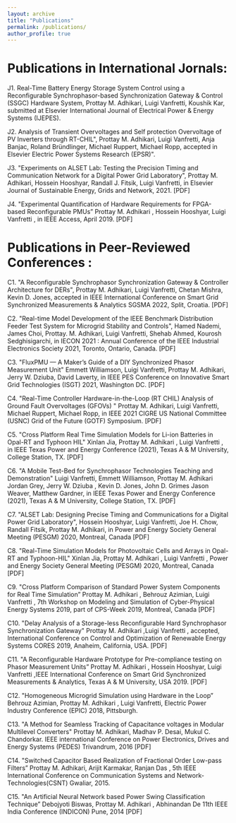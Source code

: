 ```yaml
---
layout: archive
title: "Publications"
permalink: /publications/
author_profile: true
---
```


Publications in International Jornals:
======

J1. Real-Time Battery Energy Storage System Control using a Reconfigurable Synchrophasor-based Synchronization Gateway & Control (SSGC) Hardware System, Prottay M. Adhikari, Luigi Vanfretti, Koushik Kar, submitted at Elsevier International Journal of Electrical Power \& Energy Systems (IJEPES).

J2. Analysis of Transient Overvoltages and Self protection Overvoltage of PV Inverters through RT-CHIL", Prottay M. Adhikari, Luigi Vanfretti, Anja Banjac, Roland Bründlinger, Michael Ruppert, Michael Ropp, accepted in Elsevier Electric Power Systems Research (EPSR)".

J3. "Experiments on ALSET Lab: Testing the Precision Timing and Communication Network for a Digital Power Grid Laboratory", Prottay M. Adhikari, Hossein Hooshyar, Randall J. Fitsik,  Luigi Vanfretti, in Elsevier Journal of Sustainable Energy, Grids and Network, 2021. [PDF]

J4. "Experimental Quantification of Hardware Requirements for FPGA-based Reconfigurable PMUs”   Prottay M. Adhikari , Hossein Hooshyar, Luigi Vanfretti  , in IEEE Access, April 2019. [PDF] 




Publications in Peer-Reviewed Conferences :
======

C1. "A Reconfigurable Synchrophasor Synchronization Gateway & Controller Architecture for DERs", Prottay M. Adhikari, Luigi Vanfretti, Chetan Mishra, Kevin D. Jones,  accepted in IEEE International Conference on Smart Grid Synchronized Measurements & Analytics SGSMA 2022, Split, Croatia. [PDF]

C2. "Real-time Model Development of the IEEE Benchmark Distribution Feeder Test System for Microgrid Stability and Controls", Hamed Nademi, James Choi, Prottay. M. Adhikari, Luigi Vanfretti, Shehab Ahmed, Kourosh Sedghisigarchi,  in IECON 2021 : Annual Conference of the IEEE Industrial Electronics Society 2021, Toronto, Ontario, Canada.  [PDF]

C3. "FluxPMU — A Maker’s Guide of a DIY Synchronized Phasor Measurement Unit"  Emmett Williamson, Luigi Vanfretti, Prottay M. Adhikari, Jerry W. Dziuba,  David Laverty, in IEEE PES Conference on Innovative Smart Grid Technologies (ISGT) 2021, Washington DC.  [PDF]

C4.  "Real-Time Controller Hardware-in-the-Loop (RT CHIL) Analysis of Ground Fault Overvoltages (GFOVs) "  Prottay M. Adhikari, Luigi Vanfretti, Michael Ruppert, Michael Ropp, in IEEE 2021 CIGRE US National Committee (USNC) Grid of the Future (GOTF) Symposium. [PDF]

C5. "Cross Platform Real Time Simulation Models for Li-ion Batteries in Opal-RT and Typhoon HIL"  Xinlan Jia, Prottay M. Adhikari , Luigi Vanfretti , in IEEE Texas Power and Energy Conference (2021), Texas A & M University, College Station, TX.  [PDF]

C6.  "A Mobile Test-Bed for Synchrophasor Technologies Teaching and Demonstration"  Luigi Vanfretti, Emmett Williamson, Prottay M. Adhikari Jordan Grey, Jerry W. Dziuba , Kevin D. Jones, John D. Grimes Jason Weaver, Matthew Gardner, in IEEE Texas Power and Energy Conference (2021), Texas A & M University, College Station, TX. [PDF]

C7. "ALSET Lab: Designing Precise Timing and Communications for a Digital Power Grid Laboratory", Hossein Hooshyar, Luigi Vanfretti, Joe H. Chow, Randall Fitsik, Prottay M. Adhikari,  in Power and Energy Society General Meeting (PESGM) 2020, Montreal, Canada [PDF]

C8. "Real-Time Simulation Models for Photovoltaic Cells and Arrays in Opal-RT and Typhoon-HIL"  Xinlan Jia, Prottay M. Adhikari , Luigi Vanfretti , Power and Energy Society General Meeting (PESGM) 2020, Montreal, Canada [PDF]

C9. "Cross Platform Comparison of Standard Power System Components for Real Time Simulation”    Prottay M. Adhikari , Behrouz Azimian, Luigi Vanfretti  , 7th Workshop on Modeling and Simulation of Cyber-Physical Energy Systems 2019, part of CPS-Week 2019, Montreal, Canada [PDF]

C10. "Delay Analysis of a Storage-less Reconfigurable Hard Synchrophasor Synchronization Gateway" Prottay M. Adhikari ,Luigi Vanfretti , accepted, International Conference on Control and Optimization of Renewable Energy Systems CORES 2019, Anaheim, California, USA. [PDF] 

C11.  "A Reconfigurable Hardware Prototype for Pre-compliance testing on Phasor Measurement Units” Prottay M. Adhikari , Hossein Hooshyar, Luigi Vanfretti ,IEEE International Conference on Smart Grid Synchronized Measurements & Analytics, Texas A & M University, USA 2019. [PDF]

C12. "Homogeneous Microgrid Simulation using Hardware in the Loop”  Behrouz Azimian,  Prottay M. Adhikari , Luigi Vanfretti, Electric Power Industry Conference (EPIC) 2018, Pittsburgh. 

C13. "A Method for Seamless Tracking of Capacitance voltages in Modular Multilevel Converters"    Prottay M. Adhikari, Madhav P. Desai, Mukul C. Chandorkar.    IEEE international Conference on Power Electronics, Drives and Energy Systems  (PEDES) Trivandrum, 2016 [PDF]

C14. "Switched Capacitor Based Realization of Fractional Order Low-pass Filters” Prottay M. Adhikari, Arijit Karmakar, Ranjan Das , 5th IEEE International Conference on Communication Systems and Network-Technologies(CSNT) Gwaliar, 2015.​

C15. "An Artificial Neural Network based Power Swing Classification Technique” Debojyoti Biswas, Prottay M. Adhikari , Abhinandan De  11th IEEE India Conference (INDICON) Pune, 2014 [PDF]
